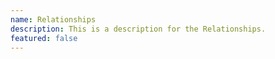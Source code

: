 ```yaml
---
name: Relationships
description: This is a description for the Relationships.
featured: false
---
```

